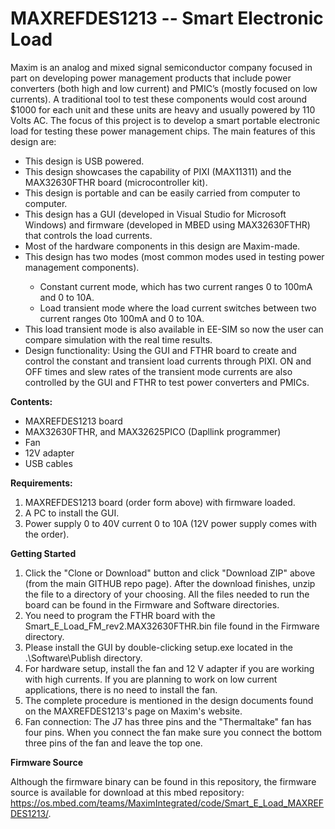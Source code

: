 # MAXREFDES1213 -- Smart Electronic Load
Maxim is an analog and mixed signal semiconductor company focused in part on developing power management products that include power converters (both high and low current) and PMIC’s (mostly focused on low currents). A traditional tool to test these components would cost around $1000 for each unit and these units are heavy and usually powered by 110 Volts AC. The focus of this project is to develop a smart portable electronic load for testing these power management chips. The main features of this design are:
<ul>
<li>This design is USB powered.</li>
<li>This design showcases the capability of PIXI (MAX11311) and the MAX32630FTHR board (microcontroller kit).</li>
<li>This design is portable and can be easily carried from computer to computer.</li>
<li>This design has a GUI (developed in Visual Studio for Microsoft Windows) and firmware (developed in MBED using MAX32630FTHR) that controls the load currents.</li>
<li>Most of the hardware components in this design are Maxim-made.</li>
<li>This design has two modes (most common modes used in testing power management components).</li>
<ul><li>Constant current mode, which has two current ranges 0 to 100mA and 0 to 10A.</li>
<li>Load transient mode where the load current switches between two current ranges 0to 100mA and 0 to 10A.</li></ul>
<li>This load transient mode is also available in EE-SIM so now the user can compare simulation with the real time results.</li>
<li>Design functionality: Using the GUI and FTHR board to create and control the constant and transient load currents through PIXI. ON and OFF times and slew rates of the transient mode currents are also controlled by the GUI and FTHR to test power converters and PMICs.</li>
</ul>
<p>
<b>Contents:</b>
<ul>
<li>MAXREFDES1213 board</li>
<li>MAX32630FTHR, and MAX32625PICO (Dapllink programmer)</li>
<li>Fan</li>
<li>12V adapter</li>
<li>USB cables</li>
</ul>

<b>Requirements:</b>
<ol>
<li>MAXREFDES1213 board (order form above) with firmware loaded.</li>
<li>A PC to install the GUI.</li>
<li>Power supply 0 to 40V current 0 to 10A (12V power supply comes with the order).</li>
</ol>
<p>
<b>Getting Started</b>
<ol>
<li>Click the "Clone or Download" button and click "Download ZIP" above (from the main GITHUB repo page). After the download finishes, unzip the file to a directory of your choosing. All the files needed to run the board can be found in the Firmware and Software directories.</li>
<li>You need to program the FTHR board with the Smart_E_Load_FM_rev2.MAX32630FTHR.bin file found in the Firmware directory.</li>
<li>Please install the GUI by double-clicking setup.exe located in the .\Software\Publish directory.</li>
<li>For hardware setup, install the fan and 12 V adapter if you are working with high currents. If you are planning to work on low current applications, there is no need to install the fan.</li>
<li>The complete procedure is mentioned in the design documents found on the MAXREFDES1213's page on Maxim's website.</li>
<li>Fan connection: The J7 has three pins and the "Thermaltake" fan has four pins. When you connect the fan make sure you connect the bottom three pins of the fan and leave the top one.</li>
</ol>
<p>
<b>Firmware Source</b>
<p>
Although the firmware binary can be found in this repository, the firmware source is available for download at this mbed repository:  <a href="https://os.mbed.com/teams/MaximIntegrated/code/Smart_E_Load_MAXREFDES1213/">https://os.mbed.com/teams/MaximIntegrated/code/Smart_E_Load_MAXREFDES1213/</a>.
